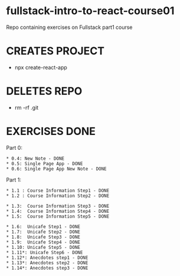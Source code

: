 # fullstack-intro-to-react-course01
Repo containing exercises on Fullstack part1 course 


# CREATES PROJECT
- npx create-react-app <project-title>

# DELETES REPO 
- rm -rf .git


# EXERCISES DONE

Part 0:

    * 0.4: New Note - DONE
    * 0.5: Single Page App - DONE
    * 0.6: Single Page App New Note - DONE

Part 1: 

    * 1.1 : Course Information Step1 - DONE
    * 1.2 : Course Information Step2 - DONE

    * 1.3:  Course Information Step3 - DONE
    * 1.4:  Course Information Step4 - DONE
    * 1.5:  Course Information Step5 - DONE

    * 1.6:  Unicafe Step1 - DONE
    * 1.7:  Unicafe Step2 - DONE
    * 1.8:  Unicafe Step3 - DONE
    * 1.9:  Unicafe Step4 - DONE
    * 1.10: Unicafe Step5 - DONE
    * 1.11*: Unicafe Step6 - DONE
    * 1.12*: Anecdotes step1 - DONE
    * 1.13*: Anecdotes step2 - DONE
    * 1.14*: Anecdotes step3 - DONE

